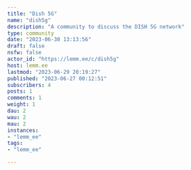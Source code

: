 ```yaml
---
title: "Dish 5G" 
name: "dish5g"
description: "A community to discuss the DISH 5G network"
type: community
date: "2023-06-30 13:13:56"
draft: false
nsfw: false
actor_id: "https://lemm.ee/c/dish5g"
host: lemm.ee
lastmod: "2023-06-29 20:19:27"
published: "2023-06-27 00:12:51"
subscribers: 4
posts: 1
comments: 1
weight: 1
dau: 2
wau: 2
mau: 2
instances:
- "lemm_ee"
tags: 
- "lemm_ee"

---
```


